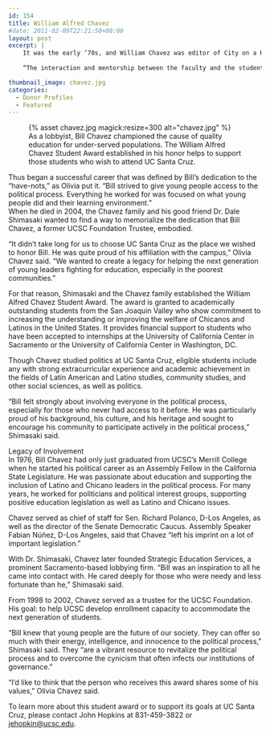 ```yaml
---
id: 154
title: William Alfred Chavez
#date: 2011-02-09T22:21:50+00:00
layout: post
excerpt: |
    It was the early ‘70s, and William Chavez was editor of City on a Hill Press student newspaper and active in the California farmworker organizing efforts.
    
    “The interaction and mentorship between the faculty and the students provided tremendous influence for a young man like my brother,” his sister Olivia Chavez said. “Think of it. He actually got Cesar Chavez to speak at the UCSC Arts & Lectures series.”

thumbnail_image: chavez.jpg
categories:
  - Donor Profiles
  - Featured
---
```

<figure class="inline-image right">
{% asset chavez.jpg magick:resize=300 alt="chavez.jpg" %}<figcaption>As a lobbyist, Bill Chavez championed the cause of quality education for under-served populations. The William Alfred Chavez Student Award established in his honor helps to support those students who wish to attend UC Santa Cruz.</figcaption></figure>

Thus began a successful career that was defined by Bill’s dedication to the “have-nots,” as Olivia put it. “Bill strived to give young people access to the political process. Everything he worked for was focused on what young people did and their learning environment.”  
When he died in 2004, the Chavez family and his good friend Dr. Dale Shimasaki wanted to find a way to memorialize the dedication that Bill Chavez, a former UCSC Foundation Trustee, embodied.

“It didn’t take long for us to choose UC Santa Cruz as the place we wished to honor Bill. He was quite proud of his affiliation with the campus,” Olivia Chavez said. “We wanted to create a legacy for helping the next generation of young leaders fighting for education, especially in the poorest communities.”

For that reason, Shimasaki and the Chavez family established the William Alfred Chavez Student Award. The award is granted to academically outstanding students from the San Joaquin Valley who show commitment to increasing the understanding or improving the welfare of Chicanos and Latinos in the United States. It provides financial support to students who have been accepted to internships at the University of California Center in Sacramento or the University of California Center in Washington, DC.

Though Chavez studied politics at UC Santa Cruz, eligible students include any with strong extracurricular experience and academic achievement in the fields of Latin American and Latino studies, community studies, and other social sciences, as well as politics.

“Bill felt strongly about involving everyone in the political process, especially for those who never had access to it before. He was particularly proud of his background, his culture, and his heritage and sought to encourage his community to participate actively in the political process,” Shimasaki said.

Legacy of Involvement  
In 1976, Bill Chavez had only just graduated from UCSC’s Merrill College when he started his political career as an Assembly Fellow in the California State Legislature. He was passionate about education and supporting the inclusion of Latino and Chicano leaders in the political process. For many years, he worked for politicians and political interest groups, supporting positive education legislation as well as Latino and Chicano issues.

Chavez served as chief of staff for Sen. Richard Polanco, D-Los Angeles, as well as the director of the Senate Democratic Caucus. Assembly Speaker Fabian Núñez, D-Los Angeles, said that Chavez “left his imprint on a lot of important legislation.”

With Dr. Shimasaki, Chavez later founded Strategic Education Services, a prominent Sacramento-based lobbying firm. “Bill was an inspiration to all he came into contact with. He cared deeply for those who were needy and less fortunate than he,” Shimasaki said.

From 1998 to 2002, Chavez served as a trustee for the UCSC Foundation. His goal: to help UCSC develop enrollment capacity to accommodate the next generation of students.

“Bill knew that young people are the future of our society. They can offer so much with their energy, intelligence, and innocence to the political process,” Shimasaki said. They “are a vibrant resource to revitalize the political process and to overcome the cynicism that often infects our institutions of governance.”

“I’d like to think that the person who receives this award shares some of his values,” Olivia Chavez said.

To learn more about this student award or to support its goals at UC Santa Cruz, please contact John Hopkins at 831-459-3822 or <jehopkin@ucsc.edu>.
